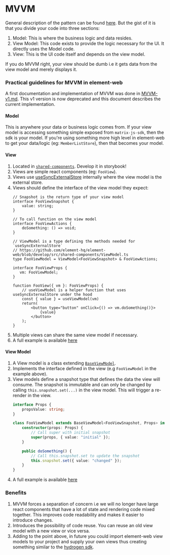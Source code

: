 # MVVM

General description of the pattern can be found [here](https://en.wikipedia.org/wiki/Model%E2%80%93view%E2%80%93viewmodel). But the gist of it is that you divide your code into three sections:

1. Model: This is where the business logic and data resides.
2. View Model: This code exists to provide the logic necessary for the UI. It directly uses the Model code.
3. View: This is the UI code itself and depends on the view model.

If you do MVVM right, your view should be dumb i.e it gets data from the view model and merely displays it.

### Practical guidelines for MVVM in element-web

A first documentation and implementation of MVVM was done in [MVVM-v1.md](MVVM-v1.md). This v1 version is now deprecated and this document describes the current implementation.

#### Model

This is anywhere your data or business logic comes from. If your view model is accessing something simple exposed from `matrix-js-sdk`, then the sdk is your model. If you're using something more high level in element-web to get your data/logic (eg: `MemberListStore`), then that becomes your model.

#### View

1. Located in [`shared-components`](https://github.com/element-hq/element-web/tree/develop/src/shared-components). Develop it in storybook!
2. Views are simple react components (eg: `FooView`).
3. Views use [useSyncExternalStore](https://react.dev/reference/react/useSyncExternalStore) internally where the view model is the external store.
4. Views should define the interface of the view model they expect:
    ```tsx
   // Snapshot is the return type of your view model
   interface FooViewSnapshot {
        value: string;
   }

   // To call function on the view model
   interface FooViewActions {
        doSomething: () => void;
   }

   // ViewModel is a type defining the methods needed for `useSyncExternalStore`
   // https://github.com/element-hq/element-web/blob/develop/src/shared-components/ViewModel.ts
   type FooViewModel = ViewModel<FooViewSnapshot> & FooViewActions;

   interface FooViewProps {
       vm: FooViewModel;
   }

   function FooView({ vm }: FooViewProps) {
        // useViewModel is a helper function that uses useSyncExternalStore under the hood
        const { value } = useViewModel(vm)
        return(
            <button type="button" onClick={() => vm.doSomething()}>
                {value}
            </button>
        );
   }
    ```
5. Multiple views can share the same view model if necessary.
6. A full example is available [here](https://github.com/element-hq/element-web/blob/develop/src/shared-components/audio/AudioPlayerView/AudioPlayerView.tsx)

#### View Model

1. A View model is a class extending [`BaseViewModel`](https://github.com/element-hq/element-web/blob/develop/src/viewmodels/base/BaseViewModel.ts).
2. Implements the interface defined in the view (e.g `FooViewModel` in the example above).
3. View models define a snapshot type that defines the data the view will consume. The snapshot is immutable and can only be changed by calling `this.snapshot.set(...)` in the view model. This will trigger a re-render in the view.
    ```ts
    interface Props {
        propsValue: string;
    }

   class FooViewModel extends BaseViewModel<FooViewSnapshot, Props> implements FooViewModel {
        constructor(props: Props) {
            // Call super with initial snapshot
            super(props, { value: "initial" });
        }

        public doSomething() {
            // Call this.snapshot.set to update the snapshot
            this.snapshot.set({ value: "changed" });
        }
    }
    ```
4. A full example is available [here](https://github.com/element-hq/element-web/blob/develop/src/viewmodels/audio/AudioPlayerViewModel.ts)

### Benefits

1. MVVM forces a separation of concern i.e we will no longer have large react components that have a lot of state and rendering code mixed together. This improves code readability and makes it easier to introduce changes.
2. Introduces the possibility of code reuse. You can reuse an old view model with a new view or vice versa.
3. Adding to the point above, in future you could import element-web view models to your project and supply your own views thus creating something similar to the [hydrogen sdk](https://github.com/element-hq/hydrogen-web/blob/master/doc/SDK.md).
